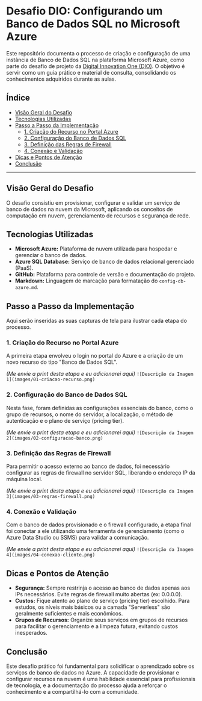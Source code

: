 # **Desafio DIO: Configurando um Banco de Dados SQL no Microsoft Azure**

Este repositório documenta o processo de criação e configuração de uma instância de Banco de Dados SQL na plataforma Microsoft Azure, como parte do desafio de projeto da [Digital Innovation One (DIO)](https://www.dio.me/). O objetivo é servir como um guia prático e material de consulta, consolidando os conhecimentos adquiridos durante as aulas.

## **Índice**

  - [Visão Geral do Desafio](https://www.google.com/search?q=%23vis%C3%A3o-geral-do-desafio)
  - [Tecnologias Utilizadas](https://www.google.com/search?q=%23tecnologias-utilizadas)
  - [Passo a Passo da Implementação](https://www.google.com/search?q=%23passo-a-passo-da-implementa%C3%A7%C3%A3o)
      - [1. Criação do Recurso no Portal Azure](https://www.google.com/search?q=%231-cria%C3%A7%C3%A3o-do-recurso-no-portal-azure)
      - [2. Configuração do Banco de Dados SQL](https://www.google.com/search?q=%232-configura%C3%A7%C3%A3o-do-banco-de-dados-sql)
      - [3. Definição das Regras de Firewall](https://www.google.com/search?q=%233-defini%C3%A7%C3%A3o-das-regras-de-firewall)
      - [4. Conexão e Validação](https://www.google.com/search?q=%234-conex%C3%A3o-e-valida%C3%A7%C3%A3o)
  - [Dicas e Pontos de Atenção](https://www.google.com/search?q=%23dicas-e-pontos-de-aten%C3%A7%C3%A3o)
  - [Conclusão](https://www.google.com/search?q=%23conclus%C3%A3o)

-----

## **Visão Geral do Desafio**

O desafio consistiu em provisionar, configurar e validar um serviço de banco de dados na nuvem da Microsoft, aplicando os conceitos de computação em nuvem, gerenciamento de recursos e segurança de rede.

## **Tecnologias Utilizadas**

  - **Microsoft Azure:** Plataforma de nuvem utilizada para hospedar e gerenciar o banco de dados.
  - **Azure SQL Database:** Serviço de banco de dados relacional gerenciado (PaaS).
  - **GitHub:** Plataforma para controle de versão e documentação do projeto.
  - **Markdown:** Linguagem de marcação para formatação do `config-db-azure.md`.

## **Passo a Passo da Implementação**

Aqui serão inseridas as suas capturas de tela para ilustrar cada etapa do processo.

### **1. Criação do Recurso no Portal Azure**

A primeira etapa envolveu o login no portal do Azure e a criação de um novo recurso do tipo "Banco de Dados SQL".

*(Me envie a print desta etapa e eu adicionarei aqui)*
`![Descrição da Imagem 1](images/01-criacao-recurso.png)`

### **2. Configuração do Banco de Dados SQL**

Nesta fase, foram definidas as configurações essenciais do banco, como o grupo de recursos, o nome do servidor, a localização, o método de autenticação e o plano de serviço (pricing tier).

*(Me envie a print desta etapa e eu adicionarei aqui)*
`![Descrição da Imagem 2](images/02-configuracao-banco.png)`

### **3. Definição das Regras de Firewall**

Para permitir o acesso externo ao banco de dados, foi necessário configurar as regras de firewall no servidor SQL, liberando o endereço IP da máquina local.

*(Me envie a print desta etapa e eu adicionarei aqui)*
`![Descrição da Imagem 3](images/03-regras-firewall.png)`

### **4. Conexão e Validação**

Com o banco de dados provisionado e o firewall configurado, a etapa final foi conectar a ele utilizando uma ferramenta de gerenciamento (como o Azure Data Studio ou SSMS) para validar a comunicação.

*(Me envie a print desta etapa e eu adicionarei aqui)*
`![Descrição da Imagem 4](images/04-conexao-cliente.png)`

## **Dicas e Pontos de Atenção**

  - **Segurança:** Sempre restrinja o acesso ao banco de dados apenas aos IPs necessários. Evite regras de firewall muito abertas (ex: 0.0.0.0).
  - **Custos:** Fique atento ao plano de serviço (pricing tier) escolhido. Para estudos, os níveis mais básicos ou a camada "Serverless" são geralmente suficientes e mais econômicos.
  - **Grupos de Recursos:** Organize seus serviços em grupos de recursos para facilitar o gerenciamento e a limpeza futura, evitando custos inesperados.

## **Conclusão**

Este desafio prático foi fundamental para solidificar o aprendizado sobre os serviços de banco de dados no Azure. A capacidade de provisionar e configurar recursos na nuvem é uma habilidade essencial para profissionais de tecnologia, e a documentação do processo ajuda a reforçar o conhecimento e a compartilhá-lo com a comunidade.

